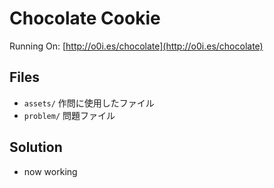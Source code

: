 # Chocolate Cookie

Running On: [http://o0i.es/chocolate](http://o0i.es/chocolate)

## Files

- `assets/` 作問に使用したファイル
- `problem/` 問題ファイル

## Solution

- now working

